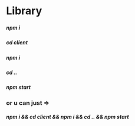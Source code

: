 # Library
##### npm i
##### cd client
##### npm i 
##### cd ..
##### npm start
### or u can just =>
##### npm i && cd client && npm i && cd .. && npm start

